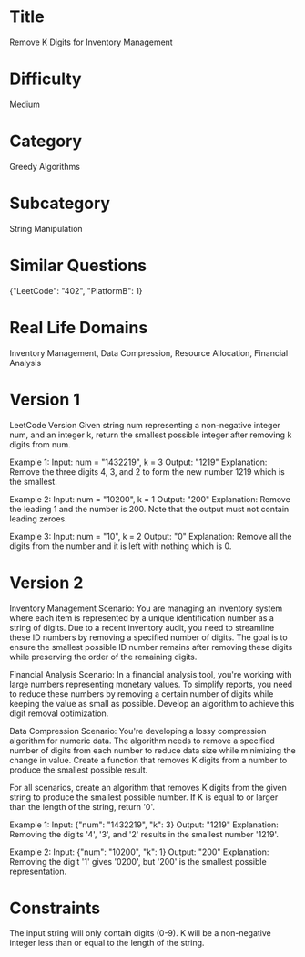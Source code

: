 # Title

Remove K Digits for Inventory Management

# Difficulty

Medium

# Category

Greedy Algorithms

# Subcategory

String Manipulation

# Similar Questions

{"LeetCode": "402", "PlatformB": 1}

# Real Life Domains

Inventory Management, Data Compression, Resource Allocation, Financial Analysis

# Version 1

LeetCode Version
Given string num representing a non-negative integer num, and an integer k, return the smallest possible integer after removing k digits from num.

Example 1:
Input: num = "1432219", k = 3
Output: "1219"
Explanation: Remove the three digits 4, 3, and 2 to form the new number 1219 which is the smallest.

Example 2:
Input: num = "10200", k = 1
Output: "200"
Explanation: Remove the leading 1 and the number is 200. Note that the output must not contain leading zeroes.

Example 3:
Input: num = "10", k = 2
Output: "0"
Explanation: Remove all the digits from the number and it is left with nothing which is 0.

# Version 2

Inventory Management Scenario:
You are managing an inventory system where each item is represented by a unique identification number as a string of digits. Due to a recent inventory audit, you need to streamline these ID numbers by removing a specified number of digits. The goal is to ensure the smallest possible ID number remains after removing these digits while preserving the order of the remaining digits.

Financial Analysis Scenario:
In a financial analysis tool, you're working with large numbers representing monetary values. To simplify reports, you need to reduce these numbers by removing a certain number of digits while keeping the value as small as possible. Develop an algorithm to achieve this digit removal optimization.

Data Compression Scenario:
You're developing a lossy compression algorithm for numeric data. The algorithm needs to remove a specified number of digits from each number to reduce data size while minimizing the change in value. Create a function that removes K digits from a number to produce the smallest possible result.

For all scenarios, create an algorithm that removes K digits from the given string to produce the smallest possible number. If K is equal to or larger than the length of the string, return '0'.

Example 1:
Input: {"num": "1432219", "k": 3}
Output: "1219"
Explanation: Removing the digits '4', '3', and '2' results in the smallest number '1219'.

Example 2:
Input: {"num": "10200", "k": 1}
Output: "200"
Explanation: Removing the digit '1' gives '0200', but '200' is the smallest possible representation.

# Constraints

The input string will only contain digits (0-9).
K will be a non-negative integer less than or equal to the length of the string.
